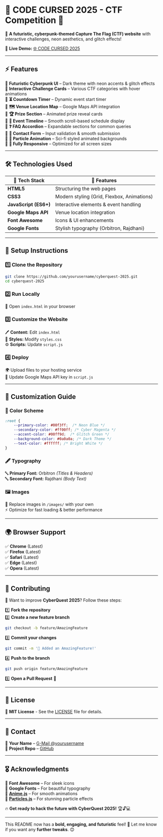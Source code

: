 # 🌌 **CODE CURSED 2025 - CTF Competition** 🎯  

🚀 **A futuristic, cyberpunk-themed Capture The Flag (CTF) website** with interactive challenges, neon aesthetics, and glitch effects!  

🔗 **Live Demo:** [🌐 CODE CURSED 2025](https://capture-the-flag-kappa.vercel.app/)  

---

## ⚡ **Features**  
🔹 **Futuristic Cyberpunk UI** – Dark theme with neon accents & glitch effects  
🔹 **Interactive Challenge Cards** – Various CTF categories with hover animations  
🔹 **⏳ Countdown Timer** – Dynamic event start timer  
🔹 **🗺️ Venue Location Map** – Google Maps API integration  
🔹 **🏆 Prize Section** – Animated prize reveal cards  
🔹 **📅 Event Timeline** – Smooth scroll-based schedule display  
🔹 **❓ FAQ Accordion** – Expandable sections for common queries  
🔹 **📝 Contact Form** – Input validation & smooth submission  
🔹 **🎨 Particle Animation** – Sci-fi styled animated backgrounds  
🔹 **📱 Fully Responsive** – Optimized for all screen sizes  

---

## 🛠 **Technologies Used**  
| 🔧 Tech Stack | 🚀 Features |
|--------------|------------|
| **HTML5** | Structuring the web pages |
| **CSS3** | Modern styling (Grid, Flexbox, Animations) |
| **JavaScript (ES6+)** | Interactive elements & event handling |
| **Google Maps API** | Venue location integration |
| **Font Awesome** | Icons & UI enhancements |
| **Google Fonts** | Stylish typography (Orbitron, Rajdhani) |

---

## 🚀 **Setup Instructions**  

### **1️⃣ Clone the Repository**  
```bash
git clone https://github.com/yourusername/cyberquest-2025.git
cd cyberquest-2025
```

### **2️⃣ Run Locally**  
📂 Open `index.html` in your browser  

### **3️⃣ Customize the Website**  
🖊 **Content:** Edit `index.html`  
🎨 **Styles:** Modify `styles.css`  
⚙️ **Scripts:** Update `script.js`  

### **4️⃣ Deploy**  
🌍 Upload files to your hosting service  
🔑 Update Google Maps API key in `script.js`  

---

## 🎨 **Customization Guide**  

### 🎨 **Color Scheme**  
```css
:root {
    --primary-color: #00f3ff;  /* Neon Blue */
    --secondary-color: #ff00ff; /* Cyber Magenta */
    --accent-color: #00ff9d;  /* Glitch Green */
    --background-color: #0a0a0a; /* Dark Theme */
    --text-color: #ffffff; /* Bright White */
}
```

### 🖋 **Typography**  
🔤 **Primary Font:** Orbitron *(Titles & Headers)*  
🔤 **Secondary Font:** Rajdhani *(Body Text)*  

### 🖼 **Images**  
📂 Replace images in `/images/` with your own  
⚡ Optimize for fast loading & better performance  

---

## 🌍 **Browser Support**  
✅ **Chrome** (Latest)  
✅ **Firefox** (Latest)  
✅ **Safari** (Latest)  
✅ **Edge** (Latest)  
✅ **Opera** (Latest)  

---

## 🤝 **Contributing**  

🚀 Want to improve **CyberQuest 2025**? Follow these steps:  

1️⃣ **Fork the repository**  
2️⃣ **Create a new feature branch**  
   ```bash
   git checkout -b feature/AmazingFeature
   ```
3️⃣ **Commit your changes**  
   ```bash
   git commit -m '🚀 Added an AmazingFeature!'
   ```
4️⃣ **Push to the branch**  
   ```bash
   git push origin feature/AmazingFeature
   ```
5️⃣ **Open a Pull Request** 🎉  

---

## 📜 **License**  
📝 **MIT License** - See the [LICENSE](LICENSE) file for details.  

---

## 📩 **Contact**  
👤 **Your Name** – [G-Mail @yourusername](bizbyte2024@gmail.com)  
🔗 **Project Repo** – [GitHub](https://github.com/advay77/Capture-The-FlagOg)  

---

## 🎖 **Acknowledgments**  
💠 **Font Awesome** – For sleek icons  
💠 **Google Fonts** – For beautiful typography  
💠 **[Anime.js](https://animejs.com/)** – For smooth animations  
💠 **[Particles.js](https://vincentgarreau.com/particles.js/)** – For stunning particle effects  

🔥 **Get ready to hack the future with CyberQuest 2025!** 🏆🔓💻  

---

This README now has a **bold, engaging, and futuristic** feel! 🚀 Let me know if you want any **further tweaks**. 😊
